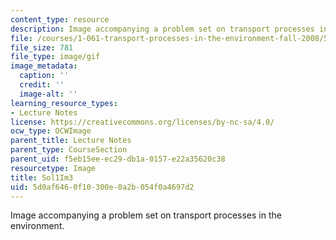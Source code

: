 ```yaml
---
content_type: resource
description: Image accompanying a problem set on transport processes in the environment.
file: /courses/1-061-transport-processes-in-the-environment-fall-2008/5d0af6460f10300e0a2b054f0a4697d2_Sol1Im3.gif
file_size: 781
file_type: image/gif
image_metadata:
  caption: ''
  credit: ''
  image-alt: ''
learning_resource_types:
- Lecture Notes
license: https://creativecommons.org/licenses/by-nc-sa/4.0/
ocw_type: OCWImage
parent_title: Lecture Notes
parent_type: CourseSection
parent_uid: f5eb15ee-ec29-db1a-0157-e22a35620c38
resourcetype: Image
title: Sol1Im3
uid: 5d0af646-0f10-300e-0a2b-054f0a4697d2
---
```

Image accompanying a problem set on transport processes in the environment.